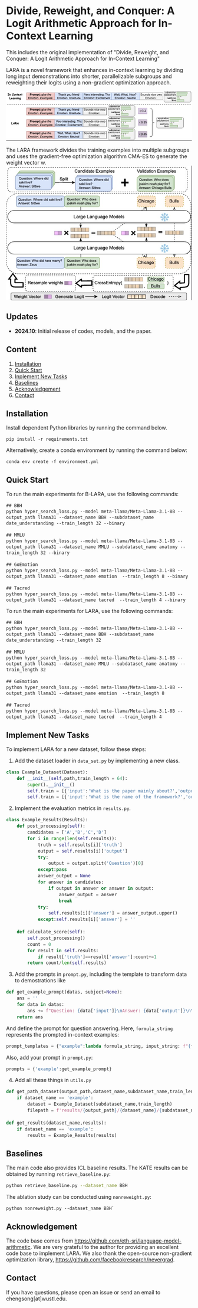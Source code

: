 # Divide, Reweight, and Conquer: A Logit Arithmetic Approach for In-Context Learning
This includes the original implementation of "Divide, Reweight, and Conquer: A Logit Arithmetic Approach for In-Context Learning"

LARA is a novel framework that enhances in-context learning by dividing long input demonstrations into shorter, parallelizable subgroups and reweighting their logits using a non-gradient optimization approach.

![](figures/intro.jpg)

The LARA framework divides the training examples into multiple subgroups and uses the gradient-free optimization algorithm CMA-ES to generate the weight vector w. 
![](figures/Method.jpg)


## Updates
- **2024.10**: Initial release of codes, models, and the paper.

## Content
1. [Installation](#installation)
2. [Quick Start](#quick-start)
3. [Inplement New Tasks](#inplement-new-tasks)
4. [Baselines](#baselines)
5. [Acknowledgement](#acknowledgement)
6. [Contact](#contact)



## Installation


Install dependent Python libraries by running the command below.

```
pip install -r requirements.txt
```

Alternatively, create a conda environment by running the command below:

```
conda env create -f environment.yml
```

## Quick Start
To run the main experiments for B-LARA, use the following commands:
```
## BBH
python hyper_search_loss.py --model meta-llama/Meta-Llama-3.1-8B --output_path llama31 --dataset_name BBH --subdataset_name date_understanding --train_length 32 --binary

## MMLU
python hyper_search_loss.py --model meta-llama/Meta-Llama-3.1-8B --output_path llama31 --dataset_name MMLU --subdataset_name anatomy --train_length 32 --binary

## GoEmotion
python hyper_search_loss.py --model meta-llama/Meta-Llama-3.1-8B --output_path llama31 --dataset_name emotion  --train_length 8 --binary

## Tacred
python hyper_search_loss.py --model meta-llama/Meta-Llama-3.1-8B --output_path llama31 --dataset_name tacred  --train_length 4 --binary
```

To run the main experiments for LARA, use the following commands:
```
## BBH
python hyper_search_loss.py --model meta-llama/Meta-Llama-3.1-8B --output_path llama31 --dataset_name BBH --subdataset_name date_understanding --train_length 32

## MMLU
python hyper_search_loss.py --model meta-llama/Meta-Llama-3.1-8B --output_path llama31 --dataset_name MMLU --subdataset_name anatomy --train_length 32

## GoEmotion
python hyper_search_loss.py --model meta-llama/Meta-Llama-3.1-8B --output_path llama31 --dataset_name emotion  --train_length 8

## Tacred
python hyper_search_loss.py --model meta-llama/Meta-Llama-3.1-8B --output_path llama31 --dataset_name tacred  --train_length 4
```



## Implement New Tasks

To implement LARA for a new dataset, follow these steps:
1. Add the dataset loader in `data_set.py` by implementing a new class.
```python
class Example_Dataset(Dataset):
    def __init__(self,path,train_length = 64):
        super().__init__()
        self.train = [{'input':'What is the paper mainly about?','output':'A novel efficient inference framework'}]
        self.train = [{'input':'What is the name of the framework?','output':'LARA'}]

```

2. Implement the evaluation metrics in `results.py`.

```python
class Example_Results(Results):
    def post_processing(self):
        candidates = ['A','B','C','D']
        for i in range(len(self.results)):
            truth = self.results[i]['truth']
            output = self.results[i]['output']
            try:
                output = output.split('Question')[0]
            except:pass
            answer_output = None
            for answer in candidates:
                if output in answer or answer in output:
                    answer_output = answer
                    break
            try:
                self.results[i]['answer'] = answer_output.upper()
            except:self.results[i]['answer'] = ''

    def calculate_score(self):
        self.post_processing()
        count = 0
        for result in self.results:
            if result['truth']==result['answer']:count+=1
        return count/len(self.results)

```


3. Add the prompts in `prompt.py`, including the template to transform data to demostrations like
```python
def get_example_prompt(datas, subject=None):
    ans = ''
    for data in datas:
        ans += f"Question: {data['input']}\nAnswer: {data['output']}\n\n"
    return ans
```

And define the prompt for question answering. Here, `formula_string` represents the prompted in-context examples:
```python
prompt_templates = {"example":lambda formula_string, input_string: f"{formula_string}Question: {input_string}\nAnswer:"}
```
Also, add your prompt in `prompt.py`:
```python
prompts = {'example':get_example_prompt}
```

4. Add all these things in `utils.py`
```python 
def get_path_dataset(output_path,dataset_name,subdataset_name,train_length):
    if dataset_name == 'example':
        dataset = Example_Dataset(subdataset_name,train_length)
        filepath = f'results/{output_path}/{dataset_name}/{subdataset_name}/'

def get_results(dataset_name,results):
    if dataset_name == 'example': 
        results = Example_Results(results)
```

## Baselines
The main code also provides ICL baseline results. The KATE results can be obtained by running `retrieve_baseline.py`:
```bash
python retrieve_baseline.py --dataset_name BBH
```
The ablation study can be conducted using `nonreweight.py`:
```
python nonreweight.py --dataset_name BBH`
```

## Acknowledgement
The code base comes from https://github.com/eth-sri/language-model-arithmetic. We are very grateful to the author for providing an excellent code base to implement LARA. We also thank the open-source non-gradient optimization library, https://github.com/facebookresearch/nevergrad.


## Contact
If you have questions, please open an issue or send an email to chengsong[at]wustl.edu.

